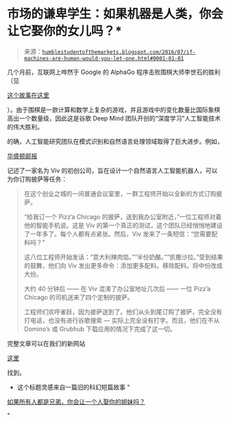 <!--yml

类别：未分类

日期：2024-05-18 03:04:25

-->

# 市场的谦卑学生：如果机器是人类，你会让它娶你的女儿吗？*

> 来源：[`humblestudentofthemarkets.blogspot.com/2016/07/if-machines-are-human-would-you-let-one.html#0001-01-01`](https://humblestudentofthemarkets.blogspot.com/2016/07/if-machines-are-human-would-you-let-one.html#0001-01-01)

几个月前，互联网上哗然于 Google 的 AlphaGo 程序击败围棋大师李世石的胜利（见

[这个故事在这里](http://qz.com/639952/googles-ai-won-the-game-go-by-defying-millennia-of-basic-human-instinct/)

）。由于围棋是一款计算和数学上复杂的游戏，并且游戏中的变化数量比国际象棋高出一个数量级，因此这是谷歌 Deep Mind 团队开创的“深度学习”人工智能技术的伟大胜利。

的确，人工智能研究团队在模式识别和自然语言处理领域取得了巨大进步。例如，

[华盛顿邮报](https://www.washingtonpost.com/news/the-switch/wp/2016/05/04/siris-creators-say-theyve-made-something-better-that-will-take-care-of-everything-for-you/)

记述了一家名为 Viv 的初创公司，旨在设计一个自然语言人工智能机器人，可以为你订购披萨等任务：

> 在这个创业之城的一间普通会议室里，一群工程师开始以全新的方式订购披萨。
> 
> “给我订一个 Pizz’a Chicago 的披萨，送到我办公室附近，”一位工程师对着他的智能手机说。这是 Viv 的第一个真正的测试，这个团队已经悄悄地建设了一年多了。每个人都有点紧张。然后，Viv 发来了一条短信：“您需要配料吗？”
> 
> 这八位工程师开始发话：“意大利辣肉馅。”“半份奶酪。”“凯撒沙拉。”受到结果的鼓舞，他们向 Viv 发出更多命令：添加更多配料。移除配料。将中份改成大份。
> 
> 大约 40 分钟后 —— 在 Viv 混淆了办公室地址几次后 —— 一位 Pizz’a Chicago 的司机送来了四个定制的披萨。
> 
> 工程师们欢呼雀跃，因为披萨送到了。他们从头到尾订购了披萨，完全没有打电话，也没有进行谷歌搜索 — 实际上完全没有打字。而且，他们在不从 Domino’s 或 Grubhub 下载应用的情况下完成了这一切。

完整文章可以在我们的新网站

[这里](https://humblestudentofthemarkets.com/2016/07/12/if-machines-are-like-humans-would-you-let-one-marry-your-daughter/)

找到。

* 这个标题灵感来自一篇旧的科幻短篇故事 "

[如果所有人都是兄弟，你会让一个人娶你的姐妹吗？](https://en.wikipedia.org/wiki/If_All_Men_Were_Brothers,_Would_You_Let_One_Marry_Your_Sister%3F)

"
